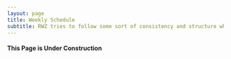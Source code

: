 ```yaml
---
layout: page
title: Weekly Schedule
subtitle: RWZ tries to follow some sort of consistency and structure when it comes to posting
---
```



#### This Page is Under Construction
